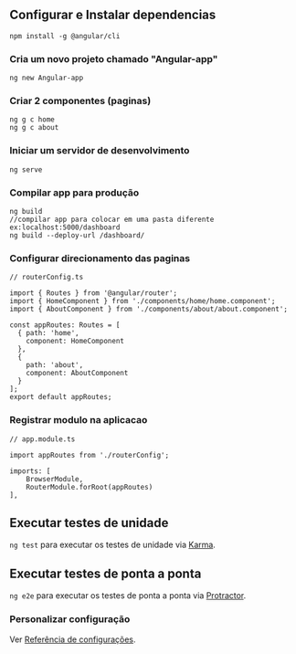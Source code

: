 ## Configurar e Instalar dependencias 
```
npm install -g @angular/cli
```

### Cria um novo projeto chamado "Angular-app"
```
ng new Angular-app
```

### Criar 2 componentes (paginas)
```
ng g c home
ng g c about
```

### Iniciar um servidor de desenvolvimento
```
ng serve
```

### Compilar app para produção
```
ng build
//compilar app para colocar em uma pasta diferente ex:localhost:5000/dashboard
ng build --deploy-url /dashboard/
```

### Configurar direcionamento das paginas
```
// routerConfig.ts

import { Routes } from '@angular/router';
import { HomeComponent } from './components/home/home.component';
import { AboutComponent } from './components/about/about.component';

const appRoutes: Routes = [
  { path: 'home', 
    component: HomeComponent 
  },
  {
    path: 'about',
    component: AboutComponent
  }
];
export default appRoutes;
```

### Registrar modulo na aplicacao
```
// app.module.ts

import appRoutes from './routerConfig';

imports: [
    BrowserModule,
    RouterModule.forRoot(appRoutes)
],
```

## Executar testes de unidade

`ng test` para executar os testes de unidade via [Karma](https://karma-runner.github.io).

## Executar testes de ponta a ponta

`ng e2e` para executar os testes de ponta a ponta via [Protractor](http://www.protractortest.org/).

### Personalizar configuração
Ver [Referência de configurações](https://github.com/angular/angular-cli/blob/master/README.md).
